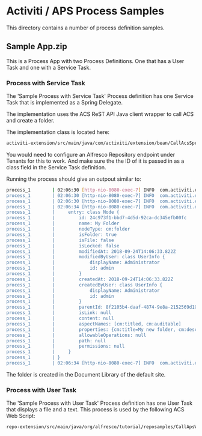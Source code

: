 # Activiti / APS Process Samples
This directory contains a number of process definition samples.

## Sample App.zip
This is a Process App with two Process Definitions. One that has a User Task
 and one with a Service Task.
 
### Process with Service Task 
The 'Sample Process with Service Task' Process definition has one Service 
Task that is implemented as a Spring Delegate. 

The implementation uses the ACS ReST API Java client 
wrapper to call ACS and create a folder.

The implementation class is located here:
```bash
activiti-extension/src/main/java/com/activiti/extension/bean/CallAcsSpringJavaDelegate.java
```

You would need to configure an Alfresco Repository endpoint under Tenants for this to work.
And make sure the the ID of it is passed in as a class field in the Service Task definition.

Running the process should give an outpout similar to:

```bash
process_1        | 02:06:30 [http-nio-8080-exec-7] INFO  com.activiti.extension.bean.CallAcsSpringJavaDelegate  - Alfresco Repo ID, should match what's configured in Tenant section: [ID=1]
process_1        | 02:06:30 [http-nio-8080-exec-7] INFO  com.activiti.extension.bean.CallAcsSpringJavaDelegate  - Alfresco Repo endpoint: [endpointRepoUrl=http://content:8080/alfresco][secret=null]
process_1        | 02:06:30 [http-nio-8080-exec-7] INFO  com.activiti.extension.bean.CallAcsSpringJavaDelegate  - ACS ReST API base URL: http://content:8080/alfresco/api/-default-/public/alfresco/versions/1
process_1        | 02:06:34 [http-nio-8080-exec-7] INFO  com.activiti.extension.bean.CallAcsSpringJavaDelegate  - Created new Request folder: class NodeEntry {
process_1        |     entry: class Node {
process_1        |         id: 24c973f1-bbd7-4d5d-92ca-dc345efb00fc
process_1        |         name: My Folder
process_1        |         nodeType: cm:folder
process_1        |         isFolder: true
process_1        |         isFile: false
process_1        |         isLocked: false
process_1        |         modifiedAt: 2018-09-24T14:06:33.822Z
process_1        |         modifiedByUser: class UserInfo {
process_1        |             displayName: Administrator
process_1        |             id: admin
process_1        |         }
process_1        |         createdAt: 2018-09-24T14:06:33.822Z
process_1        |         createdByUser: class UserInfo {
process_1        |             displayName: Administrator
process_1        |             id: admin
process_1        |         }
process_1        |         parentId: 8f2105b4-daaf-4874-9e8a-2152569d109b
process_1        |         isLink: null
process_1        |         content: null
process_1        |         aspectNames: [cm:titled, cm:auditable]
process_1        |         properties: {cm:title=My new folder, cm:description=A folder created via ReST API call from APS}
process_1        |         allowableOperations: null
process_1        |         path: null
process_1        |         permissions: null
process_1        |     }
process_1        | }
process_1        | 02:06:34 [http-nio-8080-exec-7] INFO  com.activiti.extension.bean.CallAcsSpringJavaDelegate  - Created new folder in Repository [nodeId=24c973f1-bbd7-4d5d-92ca-dc345efb00fc]
```
The folder is created in the Document Library of the default site.

### Process with User Task 
The 'Sample Process with User Task' Process definition has one User 
Task that displays a file and a text. This process is used by the 
following ACS Web Script:

```bash
repo-extension/src/main/java/org/alfresco/tutorial/reposamples/CallApsWebScript.java
```
 

   
  
 

